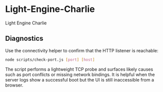 # Light-Engine-Charlie

Light Engine Charlie

## Diagnostics

Use the connectivity helper to confirm that the HTTP listener is reachable:

```bash
node scripts/check-port.js [port] [host]
```

The script performs a lightweight TCP probe and surfaces likely causes such as
port conflicts or missing network bindings.  It is helpful when the server logs
show a successful boot but the UI is still inaccessible from a browser.

